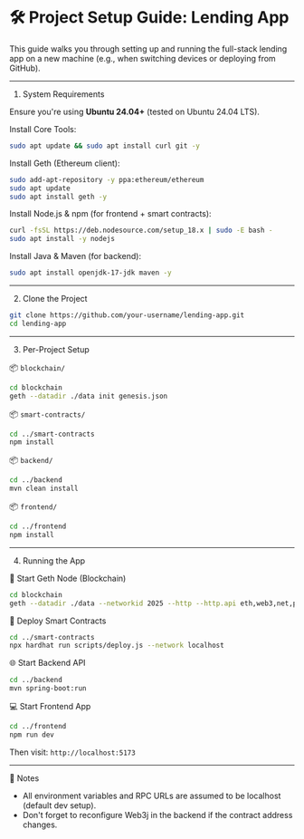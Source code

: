 # 🛠️ Project Setup Guide: Lending App

This guide walks you through setting up and running the full-stack lending app on a new machine (e.g., when switching devices or deploying from GitHub).

---

1. System Requirements

Ensure you're using **Ubuntu 24.04+** (tested on Ubuntu 24.04 LTS).

 Install Core Tools:
```bash
sudo apt update && sudo apt install curl git -y
```

Install Geth (Ethereum client):
```bash
sudo add-apt-repository -y ppa:ethereum/ethereum
sudo apt update
sudo apt install geth -y
```

Install Node.js & npm (for frontend + smart contracts):
```bash
curl -fsSL https://deb.nodesource.com/setup_18.x | sudo -E bash -
sudo apt install -y nodejs
```

Install Java & Maven (for backend):
```bash
sudo apt install openjdk-17-jdk maven -y
```

---

2. Clone the Project

```bash
git clone https://github.com/your-username/lending-app.git
cd lending-app
```

---

3. Per-Project Setup

 📦 `blockchain/`
```bash
cd blockchain
geth --datadir ./data init genesis.json
```

 📦 `smart-contracts/`
```bash
cd ../smart-contracts
npm install
```

 📦 `backend/`
```bash
cd ../backend
mvn clean install
```

 📦 `frontend/`
```bash
cd ../frontend
npm install
```

---

4. Running the App

 🧱 Start Geth Node (Blockchain)
```bash
cd blockchain
geth --datadir ./data --networkid 2025 --http --http.api eth,web3,net,personal --allow-insecure-unlock
```

 🚀 Deploy Smart Contracts
```bash
cd ../smart-contracts
npx hardhat run scripts/deploy.js --network localhost
```

 🌐 Start Backend API
```bash
cd ../backend
mvn spring-boot:run
```

 💻 Start Frontend App
```bash
cd ../frontend
npm run dev
```

Then visit: `http://localhost:5173`

---

🧠 Notes

- All environment variables and RPC URLs are assumed to be localhost (default dev setup).
- Don't forget to reconfigure Web3j in the backend if the contract address changes.